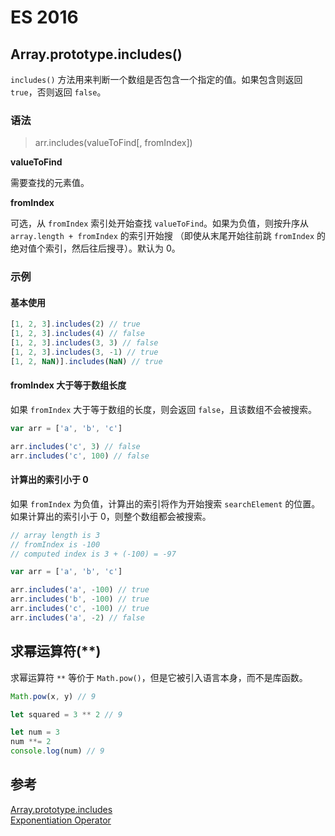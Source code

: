 # ES 2016

## Array.prototype.includes()

`includes()` 方法用来判断一个数组是否包含一个指定的值。如果包含则返回 `true`，否则返回 `false`。

### 语法

> arr.includes(valueToFind[, fromIndex])

**valueToFind**

需要查找的元素值。

**fromIndex**

可选，从 `fromIndex` 索引处开始查找 `valueToFind`。如果为负值，则按升序从 `array.length + fromIndex` 的索引开始搜 （即使从末尾开始往前跳 `fromIndex` 的绝对值个索引，然后往后搜寻）。默认为 0。

### 示例

#### 基本使用

```javascript
[1, 2, 3].includes(2) // true
[1, 2, 3].includes(4) // false
[1, 2, 3].includes(3, 3) // false
[1, 2, 3].includes(3, -1) // true
[1, 2, NaN)].includes(NaN) // true
```

#### fromIndex 大于等于数组长度

如果 `fromIndex` 大于等于数组的长度，则会返回 `false`，且该数组不会被搜索。

```javascript
var arr = ['a', 'b', 'c']

arr.includes('c', 3) // false
arr.includes('c', 100) // false
```

#### 计算出的索引小于 0

如果 `fromIndex` 为负值，计算出的索引将作为开始搜索 `searchElement` 的位置。如果计算出的索引小于 0，则整个数组都会被搜索。

```javascript
// array length is 3
// fromIndex is -100
// computed index is 3 + (-100) = -97

var arr = ['a', 'b', 'c']

arr.includes('a', -100) // true
arr.includes('b', -100) // true
arr.includes('c', -100) // true
arr.includes('a', -2) // false
```

## 求幂运算符(\*\*)

求幂运算符 `**` 等价于 `Math.pow()`，但是它被引入语言本身，而不是库函数。

```javascript
Math.pow(x, y) // 9

let squared = 3 ** 2 // 9

let num = 3
num **= 2
console.log(num) // 9
```

## 参考

[Array.prototype.includes](https://github.com/tc39/Array.prototype.includes/)  
[Exponentiation Operator](https://github.com/tc39/proposal-exponentiation-operator)
